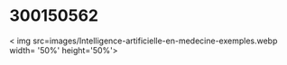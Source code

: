 # 300150562
< img src=images/Intelligence-artificielle-en-medecine-exemples.webp width= '50%' height='50%'> </img>
